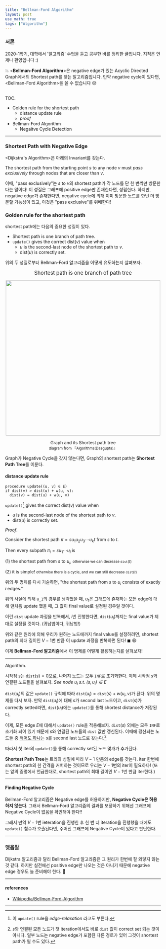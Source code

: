 ```yaml
---
title: "Bellman-Ford Algorithm"
layout: post
use_math: true
tags: ["Algorithm"]
---
```


### 서론
2020-1학기, 대학에서 '알고리즘' 수업을 듣고 공부한 바를 정리한 글입니다. 지적은 언제나 환영입니다 :)

💥 \<**Bellman-Ford Algorithm**\>은 negative edge가 있는 Acyclic Directed Graph에서의 Shortest path를 찾는 알고리즘입니다. 만약 negative cycle이 있다면, \<Bellman-Ford Algorithm\>을 쓸 수 없습니다 😥

<br><span class="statement-title">TOC.</span><br>

- Golden rule for the shortest path
  - distance update rule
  - *proof*
- Bellman-Ford Algorithm
  - Negaitve Cycle Detection

<hr>

### Shortest Path with Negative Edge

\<Dijkstra's Algorithm\>은 아래의 Invariant를 갖는다.

<div class="statement" markdown="1">

The shortest path from the starting point $s$ to any node $v$ must *pass exclusively* through nodes that are closer than $v$.

</div>

이때, "pass exclusively"는 $s$ to $v$의 shortest path가 각 노드를 단 한 번씩만 방문한다는 말이다! 이 성질은 그래프에 positive edge만 존재한다면, 성립한다. 하지만, negative edge가 존재한다면, negative cycle에 의해 이미 방문한 노드를 한번 더 방문할 가능성이 있고, 이것은 "pass exclusive"를 위배한다!

### Golden rule for the shortest path
shortest path에는 다음의 중요한 성질이 있다.

- Shortest path is one branch of path tree.
- `update()` gives the correct dist($v$) value when
  - $u$ is the second-last node of the shortest path to $v$.
  - dist($u$) is correctly set.

위의 두 성질로부터 Bellman-Ford 알고리즘을 어떻게 유도하는지 살펴보자.

<div class="statement" markdown="1" style="text-align: center">

<big>Shortest path is one branch of path tree</big>

</div>

<div style="text-align: center;">
<img src="{{ "/images/algorithm/shortest-path-tree.png" | relative_url }}" width="500px">
<p>Graph and its Shortest path tree<br><small>diagram from 『Algorithms(Dasgupta)』</small></p>
</div>

Graph가 Negative Cycle을 갖지 않는다면, Graph의 shortest path는 **Shortest Path Tree**를 이룬다.

#### distance update rule

``` shell
procedure update((u, v) ∈ E)
if dist(v) > dist(u) + w(u, v):
  dist(v) = dist(u) + w(u, v)
```

<div class="statement" markdown="1">

`update()`[^1] gives the correct dist($v$) value when 

- $u$ is the second-last node of the shortest path to $v$.
- dist($u$) is correctly set.

</div>

<span class="statement-title">*Proof*.</span><br>

<div class="math-statement" markdown="1">

Consider the shortest path $\pi = su_1u_2u_3\cdots u_k t$ from $s$ to $t$. 

Then every subpath $\pi_i = su_1\cdots u_i$ is

(1) the shortest path from $s$ to $u_i$, <small>otherwise we can decrease $\texttt{dist}(t)$</small>

(2) it is simple! <small>otherwise there is a cycle, and we can still decrease $\texttt{dist}(t)$</small>

위의 두 명제를 다시 기술하면, "the shortest path from $s$ to $u_i$ consists of exactly $i$ edges."

위의 사실에 의해 $\texttt{u_1}$의 경우를 생각했을 때, <span class="half_HL">$u_1$은 그래프에 존재하는 모든 edge에 대해 맨처음 update 했을 때, 그 값이 final value로 설정된 경우</span>일 것이다.

이런 $\texttt{dist}$ update 과정을 반복해서, $i$번 진행한다면, $\texttt{dist}(u_i)$까지는 final value가 제대로 설정될 것이다. (귀납법이다, 귀납법!)

위와 같은 원리에 의해 우리가 원하는 노드에까지 final value를 설정하려면, shortest path의 최대 길이인 $V-1$번 만큼 이 update 과정을 반복하면 된다! $\blacksquare$ 😆

</div>

이제 **Bellman-Ford 알고리즘**에서 이 명제를 어떻게 활용하는지를 살펴보자!

<hr/>

<span class="statement-title">Algorithm.</span><br>

<div class="math-statement" markdown="1">

시작점 $s$는 $\texttt{dist}(s)=0$으로, 나머지 노드는 모두 `INF`로 초기화한다. 이제 시작점 $s$와 연결된 노드들을 살펴보자. *See node $u_i$ s.t. $(s, u_i) \in E$*

$\texttt{dist}(u_i)$의 값은 `update()` 규칙에 따라 $\texttt{dist}(u_i) = \texttt{dist}(s) + w(u_i, v)$가 된다. 위의 명제를 다시 보자. 만약 $\texttt{dist}(u_i)$에 대해 $s$가 second last 노드이고, $\texttt{dist}(s)$가 correctly setted라면, $\texttt{dist}(u_i)$에는 `update()`를 통해 shortest distance가 저장된다. 

이제, 모든 edge $E$에 대해서 `update()` rule을 적용해보자. $\texttt{dist}(s)$ 외에는 모두 `INF`로 초기화 되어 있기 때문에 $s$와 연결된 노드들의 $\texttt{dist}$ 값만 갱신된다. 이때에 갱신되는 노드들 중 <u>적어도 하나</u>는 $s$를 second last 노드로 갖는다.[^2] 

따라서 첫 iter의 `update()`를 통해 correctly set된 노드 몇개가 추가된다.

**Shortest Path Tree**는 트리의 성질에 따라 $V-1$ 만큼의 edge를 갖는다. iter 한번에 shortest path의 한 간격을 커버하는 것이므로 우리는 $V-1$번의 iter이 필요하다! (또는 앞의 증명에서 언급한대로, shortest path의 최대 길이인 $V-1$번 만큼 iter한다.)

</div>

<hr/>

#### Finding Negative Cycle
Bellman-Ford 알고리즘은 Negative edge를 허용하지만, **Negative Cycle은 허용하지 않는다**. 그래서 Bellman-Ford 알고리즘의 결과를 보장하기 위해선 그래프에 Negative Cycle이 없음을 확인해야 한다!!

그래서 만약 $V-1$번 ieteration을 진행한 후 한 번 더 iteration을 진행했을 때에도 `update()` 함수가 호출된다면, 주어진 그래프에 Negative Cycle이 있다고 판단한다.

<hr>

### 맺음말

Dijkstra 알고리즘과 달리 Bellman-Ford 알고리즘은 그 원리가 한번에 잘 와닿지 않는 것 같다. 하지만 실전에선 positive edge만 나오는 것은 아니기 때문에 negative edge 경우도 늘 준비해야 한다. 🤩

<hr/>

#### references

- [Wikipedia/Bellman-Ford-Algorithm](https://en.wikipedia.org/wiki/Bellman%E2%80%93Ford_algorithm)

<hr>

[^1]: 이 `update()` rule을 *edge-relaxation* 라고도 부른다.
[^2]: $s$와 연결된 모든 노드가 첫 iteration에서도 바로 `dist` 값이 correct set 되는 것이 아니다. 일부 노드는 negative edge가 포함된 다른 경로가 있어 그것이 shortest path가 될 수도 있다.